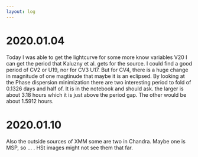 ```yaml
---
layout: log
---
```



# 2020.01.04


Today I was able to get the lightcurve for some more know variables V20 I can get the period that Kaluzny et al. gets for the source. I could find a good period of CV2 or U19, nor for CV3 U17. But for CV4, there is a huge change in magnitude of one magtinude that maybe it is an eclipsed. By looking at the Phase dispersion minimization there are two interesting period to fold of 0.1326 days and half of. It is in the notebook and should ask. the larger is about 3.18 hours which it is just above the period gap. The other would be about 1.5912 hours. 



# 2020.01.10


Also the outside sources of XMM some are two in Chandra. Maybe one is MSP, so ... . HSt images might not see them that far. 



